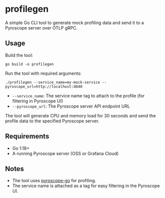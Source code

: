 # profilegen

A simple Go CLI tool to generate mock profiling data and send it to a Pyroscope server over OTLP gRPC.

## Usage

Build the tool:

```
go build -o profilegen
```

Run the tool with required arguments:

```
./profilegen --service_name=my-mock-service --pyroscope_url=http://localhost:4040
```

- `--service_name`: The service name tag to attach to the profile (for filtering in Pyroscope UI)
- `--pyroscope_url`: The Pyroscope server API endpoint URL

The tool will generate CPU and memory load for 30 seconds and send the profile data to the specified Pyroscope server.

## Requirements
- Go 1.18+
- A running Pyroscope server (OSS or Grafana Cloud)

## Notes
- The tool uses [pyroscope-go](https://github.com/grafana/pyroscope-go) for profiling.
- The service name is attached as a tag for easy filtering in the Pyroscope UI. 